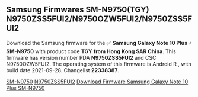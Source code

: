 <h2>Samsung Firmwares SM-N9750(TGY) N9750ZSS5FUI2/N9750OZW5FUI2/N9750ZSS5FUI2</h2>
Download the Samsung firmware for the ✅ <strong>Samsung Galaxy Note 10 Plus </strong> ⭐ <strong>SM-N9750</strong> with product code <strong>TGY</strong> <strong> from Hong Kong SAR China</strong>. This firmware has version number PDA <strong>N9750ZSS5FUI2</strong> and CSC N9750OZW5FUI2. The operating system of this firmware is Android R , with build date 2021-09-28. Changelist <strong>22338387</strong>.


[SM-N9750](https://samfirm.shop/samsung/model/SM-N9750)
[N9750ZSS5FUI2](https://samfirm.shop/samsung/pda/N9750ZSS5FUI2)
[Download Firmware Samsung Galaxy Note 10 Plus SM-N9750](https://samfirm.shop/samsung/firmware/460743)
